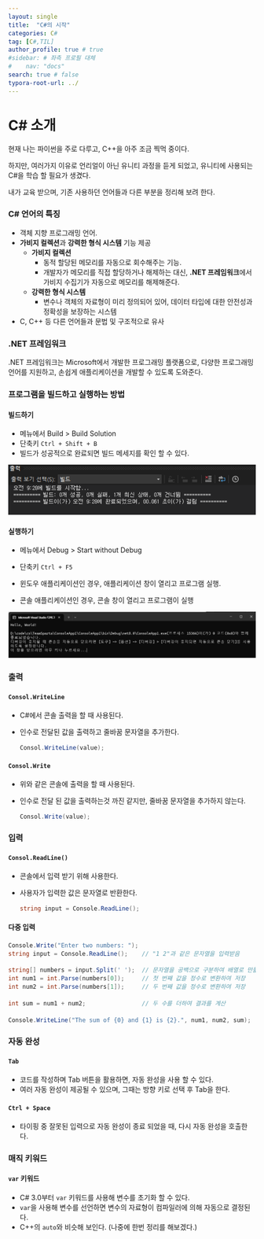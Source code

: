 ```yaml
---
layout: single
title:  "C#의 시작"
categories: C#
tag: [C#,TIL]
author_profile: true # true
#sidebar: # 좌측 프로필 대체
#    nav: "docs"
search: true # false
typora-root-url: ../
---
```


# C# 소개

현재 나는 파이썬을 주로 다루고, C++을 아주 조금 찍먹 중이다.

하지만, 여러가지 이유로 언리얼이 아닌 유니티 과정을 듣게 되었고,
유니티에 사용되는 C#을 학습 할 필요가 생겼다.

내가 교육 받으며, 기존 사용하던 언어들과 다른 부분을 정리해 보려 한다.





### C# 언어의 특징

- 객체 지향 프로그래밍 언어.
- **가비지 컬렉션**과 **강력한 형식 시스템** 기능 제공
  - **가비지 컬렉션**
    - 동적 할당된 메모리를 자동으로 회수해주는 기능.
    - 개발자가 메모리를 직접 할당하거나 해제하는 대신,
      **.NET 프레임워크**에서 가비지 수집기가 자동으로 메모리를 해제해준다.
  - **강력한 형식 시스템**
    - 변수나 객체의 자료형이 미리 정의되어 있어, 
      데이터 타입에 대한 안전성과 정확성을 보장하는 시스템
- C, C++ 등 다른 언어들과 문법 및 구조적으로 유사



### .NET 프레임워크

.NET 프레임워크는 Microsoft에서 개발한 프로그래밍 플랫폼으로,
다양한 프로그래밍 언어를 지원하고, 손쉽게 애플리케이션을 개발할 수 있도록 도와준다.



### 프로그램을 빌드하고 실행하는 방법

#### 빌드하기

- 메뉴에서 Build > Build Solution
- 단축키 `Ctrl + Shift + B`
- 빌드가 성공적으로 완료되면 빌드 메세지를 확인 할 수 있다.

![image-20250127092928466](/images/2025-01-27-0001/image-20250127092928466.png)

#### 실행하기

- 메뉴에서 Debug > Start without Debug

- 단축키 `Ctrl + F5`

- 윈도우 애플리케이션인 경우, 애플리케이션 창이 열리고 프로그램 실행.

- 콘솔 애플리케이션인 경우, 콘솔 창이 열리고 프로그램이 실행

![image-20250127093050936](/images/2025-01-27-0001/image-20250127093050936.png)



### 출력

#### `Consol.WriteLine`

- C#에서 콘솔 출력을 할 때 사용된다.

- 인수로 전달된 값을 출력하고 줄바꿈 문자열을 추가한다.

  ``` csharp
  Consol.WriteLine(value);
  ```

  

#### `Consol.Write`

- 위와 같은 콘솔에 출력을 할 때 사용된다.

- 인수로 전달 된 값을 출력하는것 까진 같지만, 줄바꿈 문자열을 추가하지 않는다.

  ``` csharp
  Consol.Write(value);
  ```



### 입력

#### `Consol.ReadLine()`

- 콘솔에서 입력 받기 위해 사용한다.

- 사용자가 입력한 값은 문자열로 반환한다.

  ``` csharp
  string input = Console.ReadLine();
  ```

#### 다중 입력

``` csharp
Console.Write("Enter two numbers: ");
string input = Console.ReadLine();    // "1 2"과 같은 문자열을 입력받음

string[] numbers = input.Split(' ');  // 문자열을 공백으로 구분하여 배열로 만듦
int num1 = int.Parse(numbers[0]);     // 첫 번째 값을 정수로 변환하여 저장
int num2 = int.Parse(numbers[1]);     // 두 번째 값을 정수로 변환하여 저장

int sum = num1 + num2;                // 두 수를 더하여 결과를 계산

Console.WriteLine("The sum of {0} and {1} is {2}.", num1, num2, sum);
```



### 자동 완성

#### `Tab`

- 코드를 작성하며 Tab 버튼을 활용하면, 자동 완성을 사용 할 수 있다.
- 여러 자동 완성이 제공될 수 있으며, 그때는 방향 키로 선택 후 Tab을 한다.

#### `Ctrl + Space`

- 타이핑 중 잘못된 입력으로 자동 완성이 종료 되었을 때, 다시 자동 완성을 호출한다.



### 매직 키워드

#### `var` 키워드

- C# 3.0부터 `var` 키워드를 사용해 변수를 초기화 할 수 있다.
- `var`을 사용해 변수를 선언하면 변수의 자료형이 컴파일러에 의해 자동으로 결정된다.
- C++의 `auto`와 비슷해 보인다. (나중에 한번 정리를 해보겠다.)

